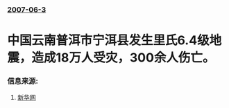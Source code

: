 ### [2007-06-3](/news/2007/06/3/index.md)

##### 
# 中国云南普洱市宁洱县发生里氏6.4级地震，造成18万人受灾，300余人伤亡。




### 信息来源:

1. [新华网](http://news.xinhuanet.com/local/2007-06/03/content_6191769.htm)
